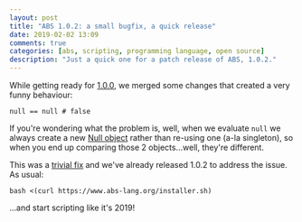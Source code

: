 ```yaml
---
layout: post
title: "ABS 1.0.2: a small bugfix, a quick release"
date: 2019-02-02 13:09
comments: true
categories: [abs, scripting, programming language, open source]
description: "Just a quick one for a patch release of ABS, 1.0.2."
---
```


While getting ready for [1.0.0](https://odino.org/abs-1-dot-0-0-here-we-go/),
we merged some changes that created a very funny behaviour:

```
null == null # false
```

If you're wondering what the problem is, well, when we evaluate `null`
we always create a new [Null object](https://github.com/abs-lang/abs/blob/1.0.0/object/object.go#L82-L87) rather than re-using one (a-la singleton),
so when you end up comparing those 2 objects...well, they're different.

This was a [trivial fix](https://github.com/abs-lang/abs/pull/160) and
we've already released 1.0.2 to address the issue.  As usual:

```
bash <(curl https://www.abs-lang.org/installer.sh)
```

...and start scripting like it's 2019!